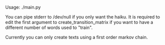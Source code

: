 Usage:
./main.py

You can pipe stderr to /dev/null if you only want the haiku.
It is required to edit the first argument to create_transition_matrix if you want to
have a different number of words used to "train".

Currently you can only create texts using a first order markov chain.
